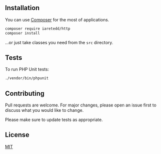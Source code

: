 ## Installation
You can use [Composer](https://getcomposer.org/) for the most of applications.

```bash
composer require iaretedd/http
composer install
```
...or just take classes you need from the `src` directory. 

## Tests
To run PHP Unit tests:
```bash
./vendor/bin/phpunit
```

## Contributing
Pull requests are welcome. For major changes, please open an issue first to discuss what you would like to change.

Please make sure to update tests as appropriate.

## License
[MIT](https://choosealicense.com/licenses/mit/)
